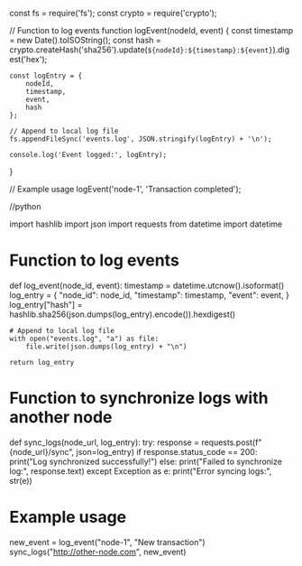 const fs = require('fs');
const crypto = require('crypto');

// Function to log events
function logEvent(nodeId, event) {
    const timestamp = new Date().toISOString();
    const hash = crypto.createHash('sha256').update(`${nodeId}:${timestamp}:${event}`).digest('hex');

    const logEntry = {
        nodeId,
        timestamp,
        event,
        hash
    };

    // Append to local log file
    fs.appendFileSync('events.log', JSON.stringify(logEntry) + '\n');

    console.log('Event logged:', logEntry);
}

// Example usage
logEvent('node-1', 'Transaction completed');

//python

import hashlib
import json
import requests
from datetime import datetime

# Function to log events
def log_event(node_id, event):
    timestamp = datetime.utcnow().isoformat()
    log_entry = {
        "node_id": node_id,
        "timestamp": timestamp,
        "event": event,
    }
    log_entry["hash"] = hashlib.sha256(json.dumps(log_entry).encode()).hexdigest()

    # Append to local log file
    with open("events.log", "a") as file:
        file.write(json.dumps(log_entry) + "\n")

    return log_entry

# Function to synchronize logs with another node
def sync_logs(node_url, log_entry):
    try:
        response = requests.post(f"{node_url}/sync", json=log_entry)
        if response.status_code == 200:
            print("Log synchronized successfully!")
        else:
            print("Failed to synchronize log:", response.text)
    except Exception as e:
        print("Error syncing logs:", str(e))

# Example usage
new_event = log_event("node-1", "New transaction")
sync_logs("http://other-node.com", new_event)
